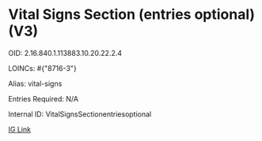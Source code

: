 # Vital Signs Section (entries optional) (V3)

OID: 2.16.840.1.113883.10.20.22.2.4

LOINCs: #{"8716-3"}

Alias: vital-signs

Entries Required: N/A

Internal ID: VitalSignsSectionentriesoptional

[IG Link](https://www.hl7.org/ccdasearch/templates/2.16.840.1.113883.10.20.22.2.4.html)


